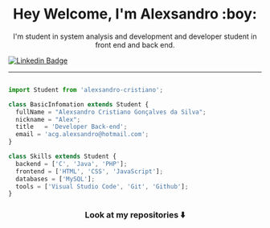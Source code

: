 <p align="center">

<h1 align="center"> Hey Welcome, I'm Alexsandro :boy:</h1>

<p align="center">I'm student in system analysis and development and developer student in front end and back end.</p>

</p>


[![Linkedin Badge](https://img.shields.io/badge/-Alexsandro%20Cristiano-0000FF?style=flat-square&logo=Linkedin&logoColor=white&link=https://www.linkedin.com/in/alexsandro-cristiano/)](https://www.linkedin.com/in/alexsandro-cristiano/)

---


```javascript

import Student from 'alexsandro-cristiano';

class BasicInfomation extends Student {
  fullName = "Alexsandro Cristiano Gonçalves da Silva";
  nickname = "Alex";
  title   = 'Developer Back-end';
  email = 'acg.alexsandro@hotmail.com';
}

class Skills extends Student {
  backend = ['C', 'Java', 'PHP'];
  frontend = ['HTML', 'CSS', 'JavaScript'];
  databases = ['MySQL'];
  tools = ['Visual Studio Code', 'Git', 'Github'];
}

```

### <div align="center"> Look at my repositories ⬇️ </div>
